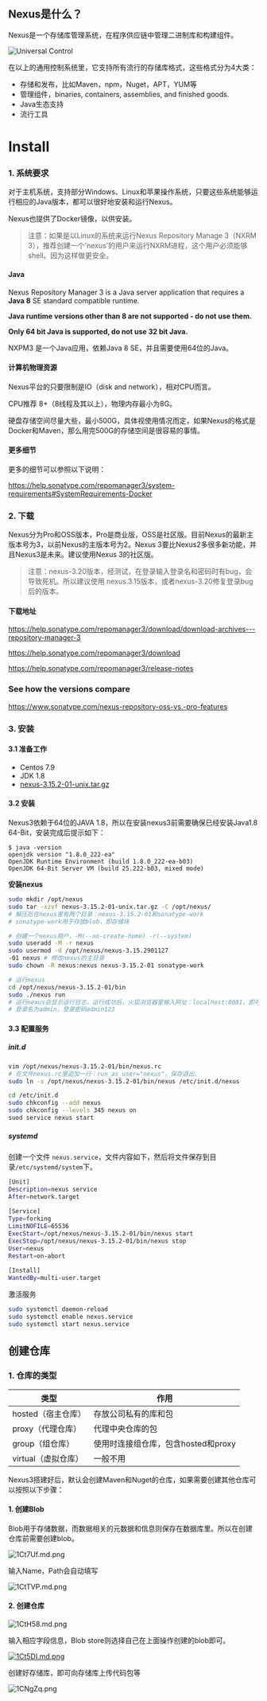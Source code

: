 

## Nexus是什么？

Nexus是一个存储库管理系统，在程序供应链中管理二进制库和构建组件。

![Universal Control](https://www.sonatype.com/hs-fs/hubfs/Repo%20Tour%202019/Platform_grey_line-trim.png?width=956&name=Platform_grey_line-trim.png)

在以上的通用控制系统里，它支持所有流行的存储库格式，这些格式分为4大类：

* 存储和发布，比如Maven，npm，Nuget，APT，YUM等
* 管理组件，binaries, containers, assemblies, and finished goods.
* Java生态支持
* 流行工具



# Install


### 1.	系统要求

对于主机系统，支持部分Windows、Linux和苹果操作系统，只要这些系统能够运行相应的Java版本，都可以很好地安装和运行Nexus。

Nexus也提供了Docker镜像，以供安装。

> 注意：如果是以Linux的系统来运行Nexus Repository Manage 3（NXRM 3），推荐创建一个'nexus'的用户来运行NXRM进程，这个用户必须能够shell。因为这样做更安全。

#### Java

Nexus Repository Manager 3 is a Java server application that requires a **Java 8** SE standard compatible runtime.

**Java runtime versions other than 8 are not supported - do not use them.**

**Only 64 bit Java is supported, do not use 32 bit Java.**

NXPM3 是一个Java应用，依赖Java 8 SE，并且需要使用64位的Java。

#### 计算机物理资源

Nexus平台的只要限制是IO（disk and network），相对CPU而言。

CPU推荐 8+（8线程及其以上），物理内存最小为8G。

硬盘存储空间尽量大些，最小500G，具体视使用情况而定，如果Nexus的格式是Docker和Maven，那么用完500G的存储空间是很容易的事情。

#### 更多细节

更多的细节可以参照以下说明：

https://help.sonatype.com/repomanager3/system-requirements#SystemRequirements-Docker



### 2.	下载

Nexus分为Pro和OSS版本，Pro是商业版，OSS是社区版。目前Nexus的最新主版本号为3，以前Nexus的主版本号为2。Nexus 3要比Nexus2多很多新功能，并且Nexus3是未来。建议使用Nexus 3的社区版。

> 注意：nexus-3.20版本，经测试，在登录输入登录名和密码时有bug，会导致死机。所以建议使用 nexus.3.15版本，或者nexus-3.20修复登录bug后的版本。

#### 下载地址

https://help.sonatype.com/repomanager3/download/download-archives---repository-manager-3

https://help.sonatype.com/repomanager3/download

https://help.sonatype.com/repomanager3/release-notes

### See how the versions compare

https://www.sonatype.com/nexus-repository-oss-vs.-pro-features



### 3.	安装

#### 3.1	准备工作

* Centos 7.9
* JDK 1.8
* [nexus-3.15.2-01-unix.tar.gz](http://download.sonatype.com/nexus/3/nexus-3.15.2-01-unix.tar.gz)



#### 3.2	安装

Nexus3依赖于64位的JAVA 1.8，所以在安装nexus3前需要确保已经安装Java1.8 64-Bit，安装完成后提示如下：

```
$ java -version
openjdk version "1.8.0_222-ea"
OpenJDK Runtime Environment (build 1.8.0_222-ea-b03)
OpenJDK 64-Bit Server VM (build 25.222-b03, mixed mode)
```

**安装nexus**

```sh
sudo mkdir /opt/nexus
sudo tar -xzvf nexus-3.15.2-01-unix.tar.gz -C /opt/nexus/
# 解压后在nexus里有两个目录：nexus-3.15.2-01和sonatype-work
# sonatype-work用于存放blob，即存储块

# 创建一个nexus用户，-M(--no-create-home) -r(--system)
sudo useradd -M -r nexus	
sudo usermod -d /opt/nexus/nexus-3.15.2901127
-01 nexus # 修改nexus的主目录
sudo chown -R nexus:nexus nexus-3.15.2-01 sonatype-work

# 运行nexus
cd /opt/nexus/nexus-3.15.2-01/bin
sudo ./nexus run
# 运行nexus会显示运行日志，运行成功后，火狐浏览器里输入网址：localhost:8081，即可显示nexus的运行主页面。
# 登录名为admin，登录密码admin123
```



#### 3.3	配置服务

##### init.d

```sh
vim /opt/nexus/nexus-3.15.2-01/bin/nexus.rc
# 在文件nexus.rc里追加一行：run_as_user="nexus"，保存退出。
sudo ln -s /opt/nexus/nexus-3.15.2-01/bin/nexus /etc/init.d/nexus

cd /etc/init.d
sudo chkconfig --add nexus
sudo chkconfig --levels 345 nexus on
suod service nexus start
```



##### systemd

创建一个文件 `nexus.service`，文件内容如下，然后将文件保存到目录`/etc/systemd/system`下。

```sh
[Unit]
Description=nexus service
After=network.target
  
[Service]
Type=forking
LimitNOFILE=65536
ExecStart=/opt/nexus/nexus-3.15.2-01/bin/nexus start
ExecStop=/opt/nexus/nexus-3.15.2-01/bin/nexus stop
User=nexus
Restart=on-abort
  
[Install]
WantedBy=multi-user.target
```

激活服务

```sh
sudo systemctl daemon-reload
sudo systemctl enable nexus.service
sudo systemctl start nexus.service
```





## 创建仓库

### 1.	仓库的类型

| 类型                | 作用                                |
| ------------------- | ----------------------------------- |
| hosted（宿主仓库）  | 存放公司私有的库和包                |
| proxy（代理仓库）   | 代理中央仓库的包                    |
| group（组仓库）     | 使用时连接组仓库，包含hosted和proxy |
| virtual（虚拟仓库） | 一般不用                            |



Nexus3搭建好后，默认会创建Maven和Nuget的仓库，如果需要创建其他仓库可以按照以下步骤：

#### 1.	创建Blob

Blob用于存储数据，而数据相关的元数据和信息则保存在数据库里。所以在创建仓库前需要创建blob。

![1Ct7Uf.md.png](https://s2.ax1x.com/2020/01/19/1Ct7Uf.md.png)



输入Name，Path会自动填写

![1CtTVP.md.png](https://s2.ax1x.com/2020/01/19/1CtTVP.md.png)

#### 2.	创建仓库

![1CtH58.md.png](https://s2.ax1x.com/2020/01/19/1CtH58.md.png)



输入相应字段信息，Blob store则选择自己在上面操作创建的blob即可。

[![1Ct5DI.md.png](https://s2.ax1x.com/2020/01/19/1Ct5DI.md.png)](https://imgchr.com/i/1Ct5DI)

创建好存储库，即可向存储库上传代码包等

![1CNgZq.png](https://s2.ax1x.com/2020/01/19/1CNgZq.png)



